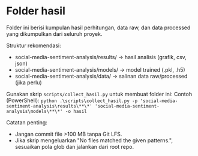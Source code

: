 ﻿# Folder hasil

Folder ini berisi kumpulan hasil perhitungan, data raw, dan data processed yang dikumpulkan
dari seluruh proyek.

Struktur rekomendasi:
- social-media-sentiment-analysis/results/   -> hasil analisis (grafik, csv, json)
- social-media-sentiment-analysis/models/    -> model trained (.pkl, .h5)
- social-media-sentiment-analysis/data/      -> salinan data raw/processed (jika perlu)

Gunakan skrip `scripts/collect_hasil.py` untuk membuat folder ini:
Contoh (PowerShell):
`python .\scripts\collect_hasil.py -p 'social-media-sentiment-analysis\results\**\*' 'social-media-sentiment-analysis\models\**\*' -o hasil`

Catatan penting:
- Jangan commit file >100 MB tanpa Git LFS.
- Jika skrip mengeluarkan "No files matched the given patterns.", sesuaikan pola glob dan jalankan dari root repo.
